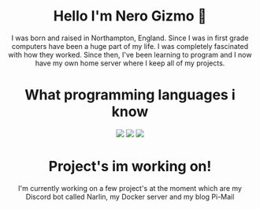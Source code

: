 <h1 align="center">Hello I'm Nero Gizmo 👋</h1>
<p align="center">I was born and raised in Northampton, England.
Since I was in first grade computers have been a huge part of my life.
I was completely fascinated with how they worked.
Since then, I've been learning to program and I now have my own home server where I keep all of my projects.</p>
<h1 align="center">What programming languages i know</h1>
<p align="center"><img src="https://img.shields.io/badge/node.js%20-%2343853D.svg?&style=for-the-badge&logo=node.js&logoColor=white"/>
<img src="https://img.shields.io/badge/html5%20-%23E34F26.svg?&style=for-the-badge&logo=html5&logoColor=white"/>   
<img src="https://img.shields.io/badge/css3%20-%231572B6.svg?&style=for-the-badge&logo=css3&logoColor=white"/> 
<h1 align="center">Project's im working on!</h1>
<p align="center">I'm currently working on a few project's at the moment which are my Discord bot called Narlin, my Docker server and my blog Pi-Mail</p>
